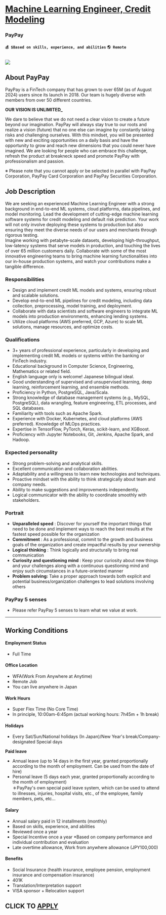 # [Machine Learning Engineer, Credit Modeling](https://www.remotewlb.com/apply/machine-learning-engineer-credit-modeling)  
### PayPay  
#### `💰 $Based on skills, experience, and abilities` `🌎 Remote`  

## **![](https://i.imgur.com/fcciXL4.jpg)**

## **About PayPay**

PayPay is a FinTech company that has grown to over 65M (as of August 2024) users since its launch in 2018. Our team is hugely diverse with members from over 50 different countries.

**OUR VISION IS UNLIMITED_**

We dare to believe that we do not need a clear vision to create a future beyond our imagination. PayPay will always stay true to our roots and realize a vision (future) that no one else can imagine by constantly taking risks and challenging ourselves. With this mindset, you will be presented with new and exciting opportunities on a daily basis and have the opportunity to grow and reach new dimensions that you could never have imagined. We are looking for people who can embrace this challenge, refresh the product at breakneck speed and promote PayPay with professionalism and passion.

※ Please note that you cannot apply or be selected in parallel with PayPay Corporation, PayPay Card Corporation and PayPay Securities Corporation.

## **Job Description**

We are seeking an experienced Machine Learning Engineer with a strong background in end-to-end ML systems, cloud platforms, data pipelines, and model monitoring. Lead the development of cutting-edge machine learning software systems for credit modeling and default risk prediction. Your work will not only involve deploying these systems to production but also ensuring they meet the diverse needs of our users and merchants through rigorous testing.  
Imagine working with petabyte-scale datasets, developing high-throughput, low-latency systems that serve models in production, and touching the lives of over 65 million customers daily. Collaborate with some of the most innovative engineering teams to bring machine learning functionalities into our in-house production systems, and watch your contributions make a tangible difference.

### Responsibilities

  * Design and implement credit ML models and systems, ensuring robust and scalable solutions.
  * Develop end-to-end ML pipelines for credit modeling, including data collection, preprocessing, model training, and deployment.
  * Collaborate with data scientists and software engineers to integrate ML models into production environments, enhancing lending systems.
  * Utilize cloud platforms (AWS preferred, GCP, Azure) to scale ML solutions, manage resources, and optimize costs.

### Qualifications

  * 3+ years of professional experience, particularly in developing and implementing credit ML models or systems within the banking or FinTech industry.
  * Educational background in Computer Science, Engineering, Mathematics or related field.
  * English language only is welcome! Japanese bilingual ideal.
  * Good understanding of supervised and unsupervised learning, deep learning, reinforcement learning, and ensemble methods.
  * Proficiency in Python, PostgreSQL, Java/Scala.
  * Strong knowledge of database management systems (e.g., MySQL, PostgreSQL), data wrangling, feature engineering, ETL processes, and SQL databases.
  * Familiarity with tools such as Apache Spark.
  * Experience with Docker, Kubernetes, and cloud platforms (AWS preferred). Knowledge of MLOps practices.
  * Expertise in TensorFlow, PyTorch, Keras, scikit-learn, and XGBoost.
  * Proficiency with Jupyter Notebooks, Git, Jenkins, Apache Spark, and Hadoop.

### Expected personality

  * Strong problem-solving and analytical skills.
  * Excellent communication and collaboration abilities.
  * Adaptability and a willingness to learn new technologies and techniques.
  * Proactive mindset with the ability to think strategically about team and company needs.
  * Ability to make suggestions and improvements independently.
  * Logical communicator with the ability to coordinate smoothly with stakeholders.

###

### Portrait

  * **Unparalleled speed** : Discover for yourself the important things that need to be done and implement ways to reach the best results at the fastest speed possible for the organization
  * **Commitment** : As a professional, commit to the growth and business goals of the organization and create impactful results by your ownership
  * **Logical thinking** : Think logically and structurally to bring real communication
  * **Curiosity and questioning mind** : Keep your curiosity about new things and your challenges along with a continuous questioning mind and enjoy such circumstances in a future-oriented manner
  * **Problem solving:** Take a proper approach towards both explicit and potential business/organization challenges to lead solutions involving others

###

### PayPay 5 senses

  * Please refer PayPay 5 senses to learn what we value at work.

* * *

## **Working Conditions**

#### Employment Status

  * Full Time

#### Office Location

  * WFA(Work From Anywhere at Anytime) 
  * Remote Job 
  * You can live anywhere in Japan 

#### Work Hours

  * Super Flex Time (No Core Time)
  * In principle, 10:00am-6:45pm (actual working hours: 7h45m + 1h break)

#### Holidays

  * Every Sat/Sun/National holidays (In Japan)/New Year's break/Company-designated Special days

**Paid leave**

  * Annual leave (up to 14 days in the first year, granted proportionally according to the month of employment. Can be used from the date of hire)
  * Personal leave (5 days each year, granted proportionally according to the month of employment)  
＊PayPay's own special paid leave system, which can be used to attend to illnesses, injuries, hospital visits, etc., of the employee, family members, pets, etc...

#### Salary

  * Annual salary paid in 12 installments (monthly)
  * Based on skills, experience, and abilities
  * Reviewed once a year
  * Special Incentive once a year *Based on company performance and individual contribution and evaluation
  * Late overtime allowance, Work from anywhere allowance (JPY100,000)

#### Benefits

  * Social Insurance (health insurance, employee pension, employment insurance and compensation insurance)
  * 401K
  * Translation/Interpretation support
  * VISA sponsor + Relocation support

  
## CLICK TO [APPLY](https://www.remotewlb.com/apply/machine-learning-engineer-credit-modeling)

